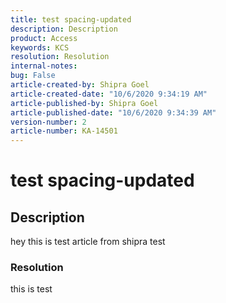 ```yaml
---  
title: test spacing-updated  
description: Description  
product: Access  
keywords: KCS  
resolution: Resolution  
internal-notes:   
bug: False  
article-created-by: Shipra Goel  
article-created-date: "10/6/2020 9:34:19 AM"  
article-published-by: Shipra Goel  
article-published-date: "10/6/2020 9:34:39 AM"  
version-number: 2  
article-number: KA-14501  
---  
```


# test spacing-updated

## Description

hey this is test article from shipra test

### Resolution

this is test
